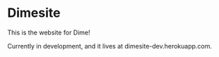 # Dimesite
This is the website for Dime!

Currently in development, and it lives at dimesite-dev.herokuapp.com.
